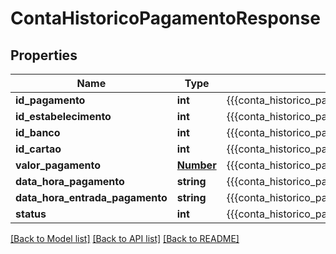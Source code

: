 # ContaHistoricoPagamentoResponse

## Properties
Name | Type | Description | Notes
------------ | ------------- | ------------- | -------------
**id_pagamento** | **int** | {{{conta_historico_pagamento_response_id_pagamento_value}}} | [optional] 
**id_estabelecimento** | **int** | {{{conta_historico_pagamento_response_id_estabelecimento_value}}} | [optional] 
**id_banco** | **int** | {{{conta_historico_pagamento_response_id_banco_value}}} | [optional] 
**id_cartao** | **int** | {{{conta_historico_pagamento_response_id_cartao_value}}} | [optional] 
**valor_pagamento** | [**Number**](Number.md) | {{{conta_historico_pagamento_response_valor_pagamento_value}}} | [optional] 
**data_hora_pagamento** | **string** | {{{conta_historico_pagamento_response_data_hora_pagamento_value}}} | [optional] 
**data_hora_entrada_pagamento** | **string** | {{{conta_historico_pagamento_response_data_hora_entrada_pagamento_value}}} | [optional] 
**status** | **int** | {{{conta_historico_pagamento_response_status_value}}} | [optional] 

[[Back to Model list]](../README.md#documentation-for-models) [[Back to API list]](../README.md#documentation-for-api-endpoints) [[Back to README]](../README.md)


